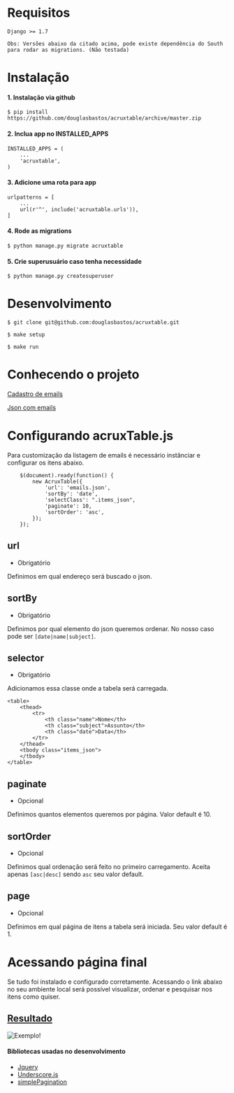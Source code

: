 # Requisitos

    Django >= 1.7

`Obs: Versões abaixo da citado acima, pode existe dependência do South para rodar as migrations. (Não testada)`


# Instalação

#### 1. Instalação via github

```
$ pip install https://github.com/douglasbastos/acruxtable/archive/master.zip
```
#### 2. Inclua app no INSTALLED_APPS
```
INSTALLED_APPS = (
    ...
    'acruxtable',
)
```
#### 3. Adicione uma rota para app

```
urlpatterns = [
    ...
    url(r'^', include('acruxtable.urls')),
]
```
#### 4. Rode as migrations
```
$ python manage.py migrate acruxtable
```
#### 5. Crie superusuário caso tenha necessidade
```
$ python manage.py createsuperuser
```
# Desenvolvimento
```
$ git clone git@github.com:douglasbastos/acruxtable.git
```
```
$ make setup
```
```
$ make run
```
# Conhecendo o projeto

[Cadastro de emails](http://localhost:8000/admin/acruxtable/email/)

[Json com emails](http://localhost:8000/emails.json)

# Configurando acruxTable.js

Para customização da listagem de emails é necessário instânciar e configurar os itens abaixo.
```
    $(document).ready(function() {
        new AcruxTable({
            'url': 'emails.json',
            'sortBy': 'date',
            'selectClass': ".items_json",
            'paginate': 10,
            'sortOrder': 'asc',
        });
    });
```
## url
* Obrigatório

Definimos em qual endereço será buscado o json.

## sortBy
* Obrigatório

Definimos por qual elemento do json queremos ordenar.
No nosso caso pode ser `[date|name|subject]`.

## selector
* Obrigatório

Adicionamos essa classe onde a tabela será carregada.
```
<table>
    <thead>
        <tr>
            <th class="name">Nome</th>
            <th class="subject">Assunto</th>
            <th class="date">Data</th>
        </tr>
    </thead>
    <tbody class="items_json">
    </tbody>
</table>
```
## paginate
* Opcional

Definimos quantos elementos queremos por página. Valor default é 10.

## sortOrder
* Opcional

Definimos qual ordenação será feito no primeiro carregamento. Aceita apenas `[asc|desc]`  sendo `asc` seu valor default.

## page
* Opcional

Definimos em qual página de itens a tabela será iniciada. Seu valor default é 1.

# Acessando página final

Se tudo foi instalado e configurado corretamente. Acessando o link abaixo no seu ambiente local será possível visualizar, ordenar e pesquisar nos itens como quiser.

[Resultado](http://localhost:8000/tabela-emails.html)
--------------------

![Exemplo!](http://oi59.tinypic.com/szzxg0.jpg)


#### Bibliotecas usadas no desenvolvimento
* [Jquery](https://jquery.com/)
* [Underscore.js](http://underscorejs.org/)
* [simplePagination](http://flaviusmatis.github.io/simplePagination.js/)


